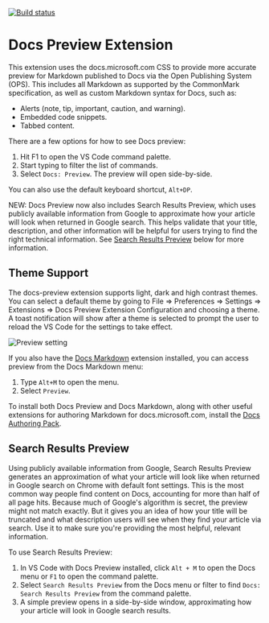 [![Build status](https://ceapex.visualstudio.com/Engineering/_apis/build/status/Authoring/docs-preview%20CI)](https://ceapex.visualstudio.com/Engineering/_build/latest?definitionId=1350&branchName=develop)
# Docs Preview Extension

This extension uses the docs.microsoft.com CSS to provide more accurate preview for Markdown published to Docs via the Open Publishing System (OPS). This includes all Markdown as supported by the CommonMark specification, as well as custom Markdown syntax for Docs, such as:

- Alerts (note, tip, important, caution, and warning).
- Embedded code snippets.
- Tabbed content.

There are a few options for how to see Docs preview:

1. Hit F1 to open the VS Code command palette.
1. Start typing to filter the list of commands.
1. Select `Docs: Preview`. The preview will open side-by-side.

You can also use the default keyboard shortcut, `Alt+DP`.

NEW: Docs Preview now also includes Search Results Preview, which uses publicly available information from Google to approximate how your article will look when returned in Google search. This helps validate that your title, description, and other information will be helpful for users trying to find the right technical information. See [Search Results Preview](#search-results-preview) below for more information.

## Theme Support

The docs-preview extension supports light, dark and high contrast themes.  You can select a default theme by going to File => Preferences => Settings => Extensions => Docs Preview Extension Configuration and choosing a theme.  A toast notification will show after a theme is selected to prompt the user to reload the VS Code for the settings to take effect.

![Preview setting](https://raw.githubusercontent.com/microsoft/vscode-docs-authoring/master/docs-preview/images/preview-setting.gif)

If you also have the [Docs Markdown](https://marketplace.visualstudio.com/items?itemName=docsmsft.docs-markdown) extension installed, you can access preview from the Docs Markdown menu:

1. Type `Alt+M` to open the menu.
1. Select `Preview`.

To install both Docs Preview and Docs Markdown, along with other useful extensions for authoring Markdown for docs.microsoft.com, install the [Docs Authoring Pack](https://marketplace.visualstudio.com/items?itemName=docsmsft.docs-authoring-pack).

## Search Results Preview

Using publicly available information from Google, Search Results Preview generates an approximation of what your article will look like when returned in Google search on Chrome with default font settings. This is the most common way people find content on Docs, accounting for more than half of all page hits. Because much of Google's algorithm is secret, the preview might not match exactly. But it gives you an idea of how your title will be truncated and what description users will see when they find your article via search. Use it to make sure you're providing the most helpful, relevant information.

To use Search Results Preview:

1. In VS Code with Docs Preview installed, click `Alt + M` to open the Docs menu or `F1` to open the command palette.
1. Select `Search Results Preview` from the Docs menu or filter to find `Docs: Search Results Preview` from the command palette.
1. A simple preview opens in a side-by-side window, approximating how your article will look in Google search results.
